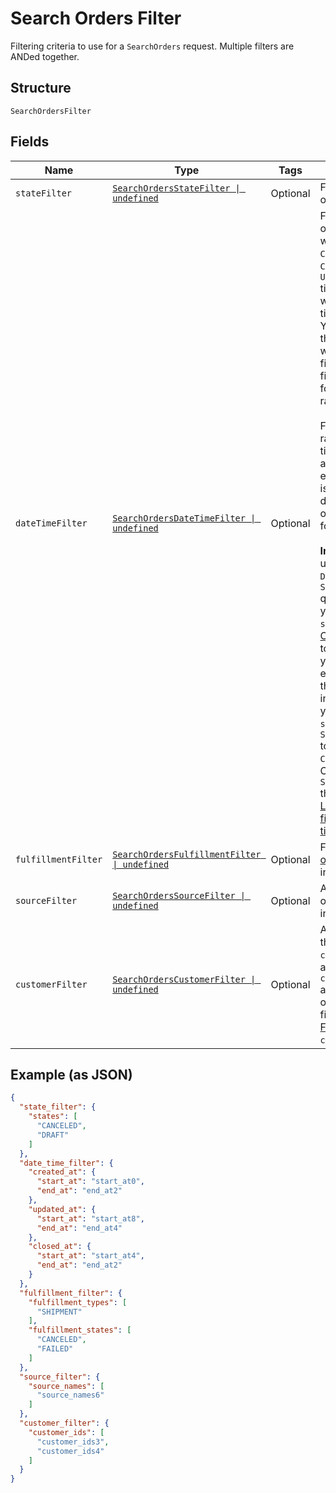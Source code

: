 
# Search Orders Filter

Filtering criteria to use for a `SearchOrders` request. Multiple filters
are ANDed together.

## Structure

`SearchOrdersFilter`

## Fields

| Name | Type | Tags | Description |
|  --- | --- | --- | --- |
| `stateFilter` | [`SearchOrdersStateFilter \| undefined`](../../doc/models/search-orders-state-filter.md) | Optional | Filter by the current order `state`. |
| `dateTimeFilter` | [`SearchOrdersDateTimeFilter \| undefined`](../../doc/models/search-orders-date-time-filter.md) | Optional | Filter for `Order` objects based on whether their `CREATED_AT`,<br>`CLOSED_AT`, or `UPDATED_AT` timestamps fall within a specified time range.<br>You can specify the time range and which timestamp to filter for. You can filter<br>for only one time range at a time.<br><br>For each time range, the start time and end time are inclusive. If the end time<br>is absent, it defaults to the time of the first request for the cursor.<br><br>__Important:__ If you use the `DateTimeFilter` in a `SearchOrders` query,<br>you must set the `sort_field` in [OrdersSort](../../doc/models/search-orders-sort.md)<br>to the same field you filter for. For example, if you set the `CLOSED_AT` field<br>in `DateTimeFilter`, you must set the `sort_field` in `SearchOrdersSort` to<br>`CLOSED_AT`. Otherwise, `SearchOrders` throws an error.<br>[Learn more about filtering orders by time range.](../../https://developer.squareup.com/docs/orders-api/manage-orders#important-note-on-filtering-orders-by-time-range) |
| `fulfillmentFilter` | [`SearchOrdersFulfillmentFilter \| undefined`](../../doc/models/search-orders-fulfillment-filter.md) | Optional | Filter based on [order fulfillment](../../doc/models/order-fulfillment.md) information. |
| `sourceFilter` | [`SearchOrdersSourceFilter \| undefined`](../../doc/models/search-orders-source-filter.md) | Optional | A filter based on order `source` information. |
| `customerFilter` | [`SearchOrdersCustomerFilter \| undefined`](../../doc/models/search-orders-customer-filter.md) | Optional | A filter based on the order `customer_id` and any tender `customer_id`<br>associated with the order. It does not filter based on the<br>[FulfillmentRecipient](../../doc/models/order-fulfillment-recipient.md) `customer_id`. |

## Example (as JSON)

```json
{
  "state_filter": {
    "states": [
      "CANCELED",
      "DRAFT"
    ]
  },
  "date_time_filter": {
    "created_at": {
      "start_at": "start_at0",
      "end_at": "end_at2"
    },
    "updated_at": {
      "start_at": "start_at8",
      "end_at": "end_at4"
    },
    "closed_at": {
      "start_at": "start_at4",
      "end_at": "end_at2"
    }
  },
  "fulfillment_filter": {
    "fulfillment_types": [
      "SHIPMENT"
    ],
    "fulfillment_states": [
      "CANCELED",
      "FAILED"
    ]
  },
  "source_filter": {
    "source_names": [
      "source_names6"
    ]
  },
  "customer_filter": {
    "customer_ids": [
      "customer_ids3",
      "customer_ids4"
    ]
  }
}
```

